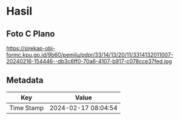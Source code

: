 # Hasil

## Foto C Plano

https://sirekap-obj-formc.kpu.go.id/9b60/pemilu/pdpr/33/14/13/20/11/3314132011007-20240216-154446--db3c6ff0-70a6-4107-b917-c078cce37fed.jpg


## Metadata

| Key        | Value               |
| ---------- | ------------------- |
| Time Stamp | 2024-02-17 08:04:54 |




